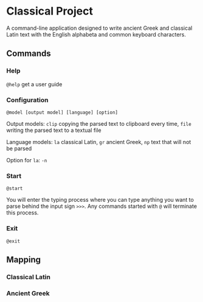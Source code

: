 # Classical Project

A command-line application designed to write ancient Greek and classical Latin text with the English alphabeta and common keyboard characters.

## Commands

### Help

`@help` get a user guide

### Configuration

`@model [output model] [language] [option]`

Output models: `clip` copying the parsed text to clipboard every time, `file` writing the parsed text to a textual file

Language models: `la` classical Latin, `gr` ancient Greek, `np` text that will not be parsed

Option for `la`: `-n` 

### Start

`@start`

You will enter the typing process where you can type anything you want to parse behind the input sign `>>>`. Any commands started with `@` will terminate this process.

### Exit

`@exit`

## Mapping

### Classical Latin

### Ancient Greek
